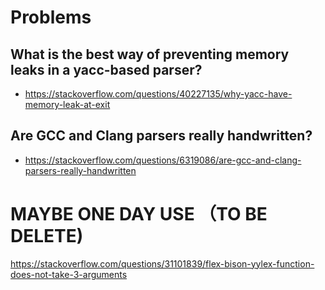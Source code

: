 # Problems

## What is the best way of preventing memory leaks in a yacc-based parser?

- https://stackoverflow.com/questions/40227135/why-yacc-have-memory-leak-at-exit

## Are GCC and Clang parsers really handwritten?

- https://stackoverflow.com/questions/6319086/are-gcc-and-clang-parsers-really-handwritten


# MAYBE ONE DAY USE （TO BE DELETE)
https://stackoverflow.com/questions/31101839/flex-bison-yylex-function-does-not-take-3-arguments